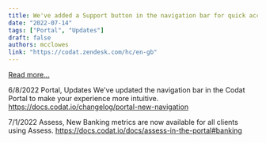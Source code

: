 ```yaml
---
title: We've added a Support button in the navigation bar for quick access to Codat's support resources
date: "2022-07-14"
tags: ["Portal", "Updates"]
draft: false
authors: mcclowes
link: "https://codat.zendesk.com/hc/en-gb"
---
```


[Read more...](https://codat.zendesk.com/hc/en-gb)

6/8/2022 Portal, Updates We've updated the navigation bar in the Codat Portal to make your experience more intuitive. https://docs.codat.io/changelog/portal-new-navigation

7/1/2022 Assess, New Banking metrics are now available for all clients using Assess. https://docs.codat.io/docs/assess-in-the-portal#banking

<!--truncate-->
